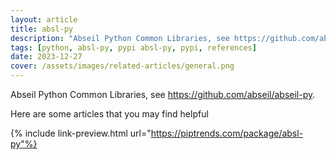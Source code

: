 ```yaml
---
layout: article
title: absl-py
description: "Abseil Python Common Libraries, see https://github.com/abseil/abseil-py."
tags: [python, absl-py, pypi absl-py, pypi, references]
date: 2023-12-27
cover: /assets/images/related-articles/general.png
---
```


Abseil Python Common Libraries, see https://github.com/abseil/abseil-py.

Here are some articles that you may find helpful

{% include link-preview.html url="https://piptrends.com/package/absl-py"%}